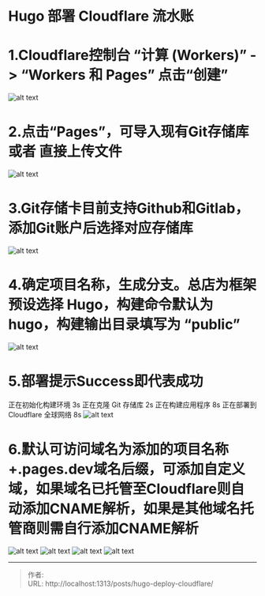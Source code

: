 # Hugo 部署 Cloudflare 流水账

# 1.Cloudflare控制台 “计算 (Workers)” -> “Workers 和 Pages” 点击“创建”

![alt text](/images/image.png)

# 2.点击“Pages”，可导入现有Git存储库 或者 直接上传文件

![alt text](/images/image-1.png)

# 3.Git存储卡目前支持Github和Gitlab，添加Git账户后选择对应存储库

![alt text](/images/image-2.png)

# 4.确定项目名称，生成分支。总店为框架预设选择 Hugo，构建命令默认为 hugo，构建输出目录填写为 “public”

![alt text](/images/image-3.png)

# 5.部署提示Success即代表成功

正在初始化构建环境 3s
正在克隆 Git 存储库 2s
正在构建应用程序 8s
正在部署到 Cloudflare 全球网络 8s
![alt text](/images/image-4.png)

# 6.默认可访问域名为添加的项目名称+.pages.dev域名后缀，可添加自定义域，如果域名已托管至Cloudflare则自动添加CNAME解析，如果是其他域名托管商则需自行添加CNAME解析

![alt text](/images/image-5.png)
![alt text](/images/image-8.png)
![alt text](/images/image-7.png)
![alt text](/images/image-6.png)

---

> 作者: <no value>  
> URL: http://localhost:1313/posts/hugo-deploy-cloudflare/  

